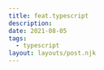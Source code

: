 ```yaml
---
title: feat.typescript
description:
date: 2021-08-05
tags:
  - typescript
layout: layouts/post.njk
---
```

